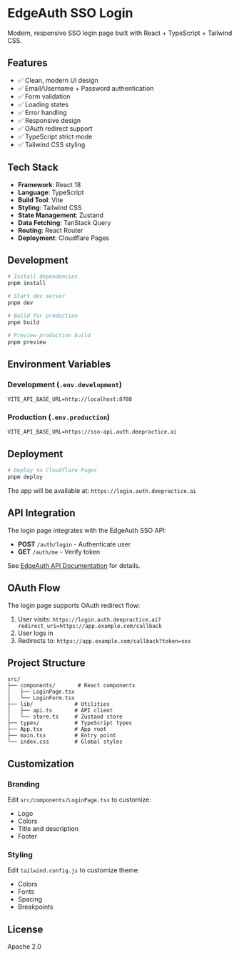 # EdgeAuth SSO Login

Modern, responsive SSO login page built with React + TypeScript + Tailwind CSS.

## Features

- ✅ Clean, modern UI design
- ✅ Email/Username + Password authentication
- ✅ Form validation
- ✅ Loading states
- ✅ Error handling
- ✅ Responsive design
- ✅ OAuth redirect support
- ✅ TypeScript strict mode
- ✅ Tailwind CSS styling

## Tech Stack

- **Framework**: React 18
- **Language**: TypeScript
- **Build Tool**: Vite
- **Styling**: Tailwind CSS
- **State Management**: Zustand
- **Data Fetching**: TanStack Query
- **Routing**: React Router
- **Deployment**: Cloudflare Pages

## Development

```bash
# Install dependencies
pnpm install

# Start dev server
pnpm dev

# Build for production
pnpm build

# Preview production build
pnpm preview
```

## Environment Variables

### Development (`.env.development`)
```
VITE_API_BASE_URL=http://localhost:8788
```

### Production (`.env.production`)
```
VITE_API_BASE_URL=https://sso-api.auth.deepractice.ai
```

## Deployment

```bash
# Deploy to Cloudflare Pages
pnpm deploy
```

The app will be available at: `https://login.auth.deepractice.ai`

## API Integration

The login page integrates with the EdgeAuth SSO API:

- **POST** `/auth/login` - Authenticate user
- **GET** `/auth/me` - Verify token

See [EdgeAuth API Documentation](../../docs/api/README.md) for details.

## OAuth Flow

The login page supports OAuth redirect flow:

1. User visits: `https://login.auth.deepractice.ai?redirect_uri=https://app.example.com/callback`
2. User logs in
3. Redirects to: `https://app.example.com/callback?token=xxx`

## Project Structure

```
src/
├── components/       # React components
│   ├── LoginPage.tsx
│   └── LoginForm.tsx
├── lib/             # Utilities
│   ├── api.ts       # API client
│   └── store.ts     # Zustand store
├── types/           # TypeScript types
├── App.tsx          # App root
├── main.tsx         # Entry point
└── index.css        # Global styles
```

## Customization

### Branding

Edit `src/components/LoginPage.tsx` to customize:
- Logo
- Colors
- Title and description
- Footer

### Styling

Edit `tailwind.config.js` to customize theme:
- Colors
- Fonts
- Spacing
- Breakpoints

## License

Apache 2.0
